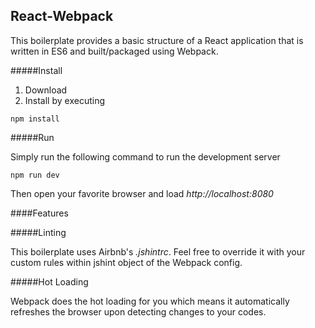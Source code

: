 ## React-Webpack

This boilerplate provides a basic structure of a React application that is written in ES6 and built/packaged using Webpack.

#####Install

1. Download
2. Install by executing
```
npm install
```
#####Run

Simply run the following command to run the development server
```
npm run dev
```
Then open your favorite browser and load _http://localhost:8080_

####Features

#####Linting

This boilerplate uses Airbnb's _.jshintrc_. Feel free to override it with your custom rules within jshint object of the Webpack config.

#####Hot Loading

Webpack does the hot loading for you which means it automatically refreshes the browser upon detecting changes to your codes.

